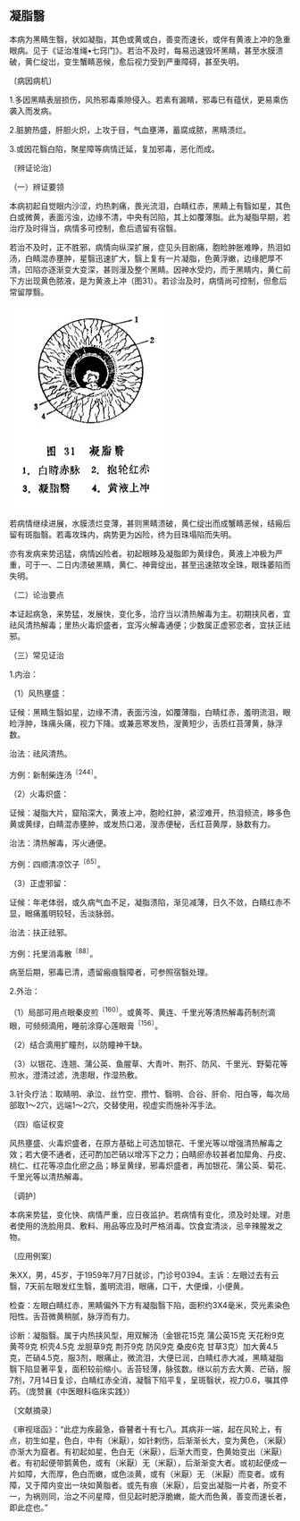 ## 凝脂翳

本病为黑睛生翳，状如凝脂，其色或黄或白，善变而速长，或伴有黄液上冲的急重眼病。见于《证治准绳•七窍门》。若治不及时，每易迅速毁坏黑睛，甚至水膜溃破，黄仁绽岀，变生蟹睛恶候，愈后视力受到严重障碍，甚至失明。

〔病因病机〕

1.多因黑睛表层损伤，风热邪毒乘隙侵入。若素有漏睛，邪毒巳有蕴伏，更易乘伤袭入而发病。

2.脏腑热盛，肝胆火炽，上攻于目，气血壅滞，蓄腐成脓，黑睛溃烂。

3.或因花翳白陷，聚星障等病情迁延，复加邪毒，恶化而成。

〔辨证论治〕

（一）辨证要领

本病初起自觉眼内沙涩，灼热刺痛，畏光流泪，白睛红赤，黑睛上有翳如星，其色白或微黄，表面污浊，边缘不清，中央有凹陷，其上如覆薄脂。此为凝脂早期，若治疗及时得当，病情多可控制，愈后遗留有宿翳。

若治不及时，正不胜邪，病情向纵深扩展，症见头目剧痛，胞睑肿胀难睁，热泪如汤，白睛混赤壅肿，星翳迅速扩大，翳上复有一片凝脂，色黄浮嫩，边缘肥厚不清，凹陷亦逐渐变大变深，甚则漫及整个黑睛。因神水受灼，而于黑睛内，黄仁前下方出现黄色脓液，是为黄液上冲（图31）。若诊治及时，病情尚可控制，但愈后常留厚翳。

<img src="img\31.jpg" style="zoom:50%;" />

若病情继续进展，水膜溃烂变薄，甚则黑睛溃破，黄仁绽出而成蟹睛恶候，结瘢后留有斑脂翳。若毒攻珠内，病势更为凶险，终为目珠塌陷而失明。

亦有发病来势迅猛，病情凶险者。初起眼眵及凝脂即为黄绿色，黄液上冲极为严重，可于一、二日内溃破黑睛，黄仁、神膏绽出，甚至迅速脓攻全珠，眼珠萎陷而失明。

（二）论治要点

本证起病急，来势猛，发展快，变化多，洽疗当以清热解毒为主。初期挟风者，宜祛风清热解毒；里热火毒炽盛者，宜泻火解毒通便；少数属正虚邪恋者，宜扶正祛邪。

（三）常见证治

1.内治：

（1）风热壅盛：

证候：黑睛生翳如星，边缘不清，表面污浊，如覆薄脂，白睛红赤，羞明流泪，眼睑浮肿，珠痛头痛，视力下降。或兼恶寒发热，溲黄短少，舌质红苔薄黄，脉浮数。

治法：祛风清热。

方例：新制柴连汤<sup>〔244〕</sup>。

（2）火毒炽盛：

证候：凝脂大片，窟陷深大，黄液上冲，胞睑红肿，紧涩难开，热泪频流，眵多色黄或黄绿，白睛混赤壅肿，或发热口渴，溲赤便秘，舌红苔黄厚，脉数有力。

治法：清热解毒，泻火通便。

方例：四顺清凉饮子<sup>〔65〕</sup>。

（3）正虚邪留：

证候：年老体弱，或久病气血不足，凝脂溃陷，渐见减薄，日久不敛，白睛红赤不显，眼痛羞明较轻，舌淡脉弱。

治法：扶正祛邪。

方例：托里消毒散<sup>〔88〕</sup>。

病至后期，邪毒已清，遗留瘢痕翳障者，可参照宿翳处理。

2.外治：

（1）局部可用点眼秦皮煎<sup>〔160〕</sup>。或黄芩、黄连、千里光等清热解毒药制剂滴眼，可频频滴用，睡前涂穿心莲眼膏<sup>〔156〕</sup>。

（2）结合滴用扩瞳剂，以防瞳神干缺。

（3）以银花、连翘、蒲公英、鱼腥草、大青叶、荆芥、防风、千里光、野菊花等煎水，澄清过滤，洗患眼，作湿热敷。

3.针灸疗法：取睛明、承泣、丝竹空、攒竹、翳明、合谷、肝俞、阳白等，每次局部取1〜2穴，远端1〜2穴，交替使用，视虚实而施补泻手法。

（四）临证权变

风热壅盛、火毒炽盛者，在原方基础上可选加银花、千里光等以增强清热解毒之效；若大便不通者，还可酌加芒硝以增泻下之力；白睛瘀赤较甚者加犀角、丹皮、桃仁、红花等凉血化瘀之品；眵呈黄绿，邪毒炽盛者，再加银花、蒲公英、菊花、千里光等以清热解毒。

〔调护〕

本病来势猛，变化快、病情严重，应日夜监护。若病情有变化，须及时处理。对患者使用的洗脸用具、敷料、用品等应及时严格消毒。饮食宜清淡，忌辛辣腥发之物。

〔应用例案〕

朱XX，男，45岁，于1959年7月7日就诊，门诊号0394。主诉：左眼过去有云翳，7天前左眼发红生翳，羞明流泪，眼痛，口干，大便燥，小便黄。

检查：左眼白睛红赤，黑睛偏外下方有凝脂翳下陷，面积约3X4毫米，荧光素染色阳性。舌苔微黄稍腻，脉浮而有力。

诊断：凝脂翳。属于内热挟风型，用双解汤（金银花15克 蒲公英15克 天花粉9克 黄芩9克 枳壳4.5克 龙胆草9克 荆芥9克 防风9克 桑皮6克 甘草3克）加大黄4.5克，芒硝4.5克，服3剂，眼痛止，微流泪，大便已润，白睛红赤大减，黑睛凝脂翳下陷显著平复，面积较前缩小。舌苔轻薄，脉弦数。继以前方去大黄、芒硝，服7剂，7月14日复诊，白睛红赤全消，凝翳下陷平复，呈斑翳状，视力0.6，嘱其停药。（庞赞襄《中医眼科临床实践》）

〔文献摘录〕

《审视瑶函》：“此症为疾最急，昏瞽者十有七八。其病非一端，起在风轮上，有点，初生如星，色白，中有（米厭），如针剌伤，后渐渐长大，变为黄色，（米厭）亦渐大为窟者。有初起如星，色白无（米厭），后渐大而变，色黄始变出（米厭）者。有初起便带鹅黄色，或有（米厭）无（米厭），后渐渐变大者。或初起便成一片如障，大而厚，色白而嫩，或色淡黄，或有（米厭）无 （米厭）而变者。或有障，又于障内变出一块如黄脂者。或先有痕（米厭），后变出凝脂一片者，所变不一，为祸则同，治之不问星障，但见起时肥浮脆嫩，能大而色黄，善变而速长者，即此症也。”
